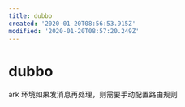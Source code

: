 ```yaml
---
title: dubbo
created: '2020-01-20T08:56:53.915Z'
modified: '2020-01-20T08:57:20.249Z'
---
```


# dubbo

ark 环境如果发消息再处理，则需要手动配置路由规则
